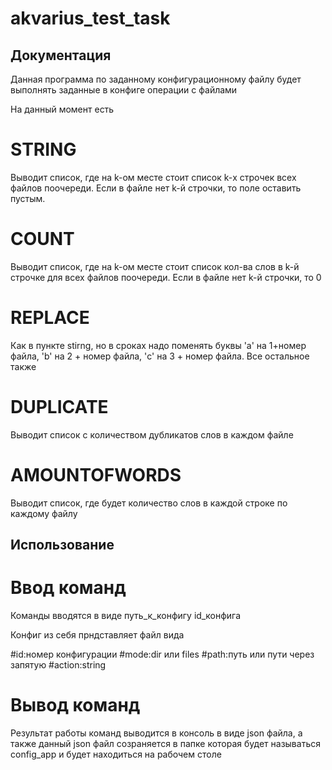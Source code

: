 # akvarius_test_task
## Документация ##

Данная программа по заданному конфигурационному файлу будет выполнять заданные в конфиге операции с файлами

На данный момент есть

# STRING
Выводит список, где на k-ом месте стоит список k-х строчек всех файлов поочереди. Если в файле нет k-й строчки, то поле оставить пустым.

# COUNT
Выводит список, где на k-ом месте стоит список кол-ва слов в k-й строчке для всех файлов поочереди. Если в файле нет k-й строчки, то 0

# REPLACE
Как в пункте stirng, но в сроках надо поменять буквы 'a' на 1+номер файла, 'b' на 2 + номер файла, 'c' на 3 + номер файла. Все остальное также

# DUPLICATE
Выводит список с количеством дубликатов слов в каждом файле

# AMOUNTOFWORDS
Выводит список, где будет количество слов в каждой строке по каждому файлу


## Использование

# Ввод команд

Команды вводятся в виде путь_к_конфигу id_конфига

Конфиг из себя прндставляет файл вида

#id:номер конфигурации
#mode:dir или files
#path:путь или пути через запятую
#action:string

# Вывод команд

Результат работы команд выводится в консоль в виде json файла, а также данный json файл созраняется в папке которая
будет называться config_app и будет находиться на рабочем столе




